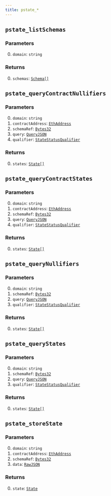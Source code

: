 ```yaml
---
title: pstate_*
---
```

## `pstate_listSchemas`

### Parameters

0. `domain`: `string`

### Returns

0. `schemas`: [`Schema[]`](../types/schema.md#schema)

## `pstate_queryContractNullifiers`

### Parameters

0. `domain`: `string`
1. `contractAddress`: [`EthAddress`](../types/simpletypes.md#ethaddress)
2. `schemaRef`: [`Bytes32`](../types/simpletypes.md#bytes32)
3. `query`: [`QueryJSON`](../types/queryjson.md#queryjson)
4. `qualifier`: [`StateStatusQualifier`](../types/statestatusqualifier.md#statestatusqualifier)

### Returns

0. `states`: [`State[]`](../types/state.md#state)

## `pstate_queryContractStates`

### Parameters

0. `domain`: `string`
1. `contractAddress`: [`EthAddress`](../types/simpletypes.md#ethaddress)
2. `schemaRef`: [`Bytes32`](../types/simpletypes.md#bytes32)
3. `query`: [`QueryJSON`](../types/queryjson.md#queryjson)
4. `qualifier`: [`StateStatusQualifier`](../types/statestatusqualifier.md#statestatusqualifier)

### Returns

0. `states`: [`State[]`](../types/state.md#state)

## `pstate_queryNullifiers`

### Parameters

0. `domain`: `string`
1. `schemaRef`: [`Bytes32`](../types/simpletypes.md#bytes32)
2. `query`: [`QueryJSON`](../types/queryjson.md#queryjson)
3. `qualifier`: [`StateStatusQualifier`](../types/statestatusqualifier.md#statestatusqualifier)

### Returns

0. `states`: [`State[]`](../types/state.md#state)

## `pstate_queryStates`

### Parameters

0. `domain`: `string`
1. `schemaRef`: [`Bytes32`](../types/simpletypes.md#bytes32)
2. `query`: [`QueryJSON`](../types/queryjson.md#queryjson)
3. `qualifier`: [`StateStatusQualifier`](../types/statestatusqualifier.md#statestatusqualifier)

### Returns

0. `states`: [`State[]`](../types/state.md#state)

## `pstate_storeState`

### Parameters

0. `domain`: `string`
1. `contractAddress`: [`EthAddress`](../types/simpletypes.md#ethaddress)
2. `schemaRef`: [`Bytes32`](../types/simpletypes.md#bytes32)
3. `data`: [`RawJSON`](../types/simpletypes.md#rawjson)

### Returns

0. `state`: [`State`](../types/state.md#state)

